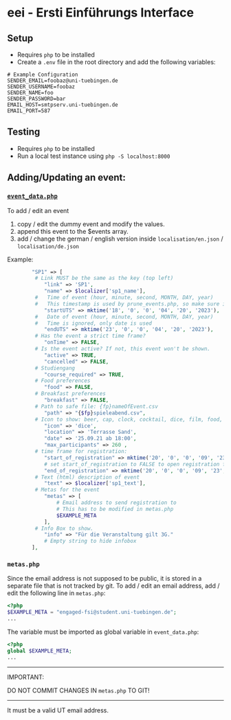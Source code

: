 # eei - Ersti Einführungs Interface

## Setup

* Requires `php` to be installed
* Create a `.env` file in the root directory and add the following variables:

```dotenv
# Example Configuration
SENDER_EMAIL=foobaz@uni-tuebingen.de
SENDER_USERNAME=foobaz
SENDER_NAME=foo
SENDER_PASSWORD=bar
EMAIL_HOST=smtpserv.uni-tuebingen.de
EMAIL_PORT=587
```

## Testing

* Requires `php` to be installed
* Run a local test instance using `php -S localhost:8000`

## Adding/Updating an event:

### [`event_data.php`](event_data.php)

To add / edit an event
1. copy / edit the dummy event and modify the values.
2. append this event to the $events array.
3. add / change the german / english version inside `localisation/en.json` / `localisation/de.json`

Example:

```php
        "SP1" => [
         # Link MUST be the same as the key (top left)
            "link" => 'SP1',
            "name" => $localizer['sp1_name'],
         #   Time of event (hour, minute, second, MONTH, DAY, year)
         #   This timestamp is used by prune_events.php, so make sure it is set correctly, otherwise the registrations will be deleted automatically!
            "startUTS" => mktime('18', '0', '0', '04', '20', '2023'),
         #   Date of event (hour, minute, second, MONTH, DAY, year)
         #   Time is ignored, only date is used
            "endUTS" => mktime('23', '0', '0', '04', '20', '2023'),
         # Has the event a strict time frame?
            "onTime" => FALSE,
         # Is the event active? If not, this event won't be shown.
            "active" => TRUE,
            "cancelled" => FALSE,
         # Studiengang
            "course_required" => TRUE,
         # Food preferences
            "food" => FALSE,
         # Breakfast preferences
            "breakfast" => FALSE,
         # Path to safe file: {fp}nameOfEvent.csv
            "path" => "{$fp}spieleabend.csv",
         # Icon to show: beer, cap, clock, cocktail, dice, film, food, grill, hiking, home, marker, route, sings
            "icon" => 'dice',
            "location" => 'Terrasse Sand',
            "date" => '25.09.21 ab 18:00',
            "max_participants" => 260 ,
         # time frame for registration:
            "start_of_registration" => mktime('20', '0', '0', '09', '23', '2021'),
            # set start_of_registration to FALSE to open registration for immediately
            "end_of_registration" => mktime('20', '0', '0', '09', '23', '2021'),
         # Text (html) description of event
            "text" => $localizer['sp1_text'],
         # Metas for the event
            "metas" => [
                # Email address to send registration to
                # This has to be modified in metas.php
                $EXAMPLE_META
            ],
         # Info Box to show.
            "info" => "Für die Veranstaltung gilt 3G."
            # Empty string to hide infobox
        ],
```

### `metas.php`

Since the email address is not supposed to be public, it is stored in a separate file
that is not tracked by git. To add / edit an email address, add / edit the following
line in `metas.php`:

```php
<?php
$EXAMPLE_META = "engaged-fsi@student.uni-tuebingen.de";
...
```

The variable must be imported as global variable in `event_data.php`:

```php
<?php
global $EXAMPLE_META;
...
```

---
IMPORTANT:

DO NOT COMMIT CHANGES IN `metas.php` TO GIT!

---

It must be a valid UT email address.